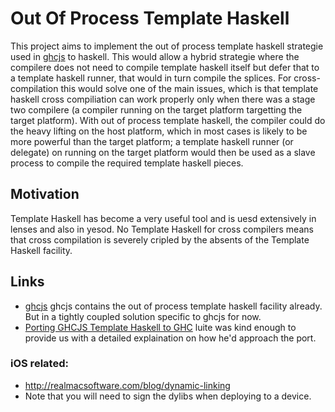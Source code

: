 # Out Of Process Template Haskell

This project aims to implement the out of process template haskell strategie used in
[ghcjs](https://github.com/ghcjs/ghcjs) to haskell.  This would allow a hybrid strategie
where the compilere does not need to compile template haskell itself but defer that
to a template haskell runner, that would in turn compile the splices.  For cross-compilation
this would solve one of the main issues, which is that template haskell cross compiliation
can work properly only when there was a stage two compilere (a compiler running on the
target platform targetting the target platform).  With out of process template haskell, the
compiler could do the heavy lifting on the host platform, which in most cases is likely to
be more powerful than the target platform; a template haskell runner (or delegate) on running
on the target platform would then be used as a slave process to compile the required
template haskell pieces.

## Motivation

Template Haskell has become a very useful tool and is uesd extensively in lenses and also
in yesod.  No Template Haskell for cross compilers means that cross compilation is severely
cripled by the absents of the Template Haskell facility.

## Links

- [ghcjs](https://github.com/ghcjs/ghcjs)
  ghcjs contains the out of process template haskell facility already.  But in a tightly coupled
  solution specific to ghcjs for now.
- [Porting GHCJS Template Haskell to GHC](https://github.com/ghcjs/ghcjs/wiki/Porting-GHCJS-Template-Haskell-to-GHC)
  luite was kind enough to provide us with a detailed explaination on how he'd approach the port.

### iOS related:
- http://realmacsoftware.com/blog/dynamic-linking
- Note that you will need to sign the dylibs when deploying to a device.
